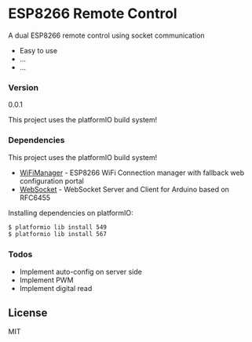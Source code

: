 # ESP8266 Remote Control
A dual ESP8266 remote control using socket communication

  - Easy to use
  - ...
  - ...

### Version
0.0.1

This project uses the platformIO build system!

### Dependencies

This project uses the platformIO build system!

* [WiFiManager](http://platformio.org/lib/show/567/WifiManager) - ESP8266 WiFi Connection manager with fallback web configuration portal
* [WebSocket](http://platformio.org/lib/show/549/WebSockets) - WebSocket Server and Client for Arduino based on RFC6455


Installing dependencies on platformIO:
```sh
$ platformio lib install 549
$ platformio lib install 567
```

### Todos

 - Implement auto-config on server side
 - Implement PWM
 - Implement digital read

License
----

MIT
